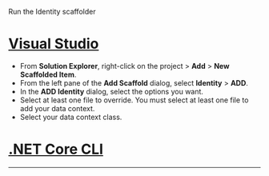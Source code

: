 Run the Identity scaffolder

# [Visual Studio](#tab/visual-studio) 

* From **Solution Explorer**, right-click on the project > **Add** > **New Scaffolded Item**.
* From the left pane of the **Add Scaffold** dialog, select **Identity** > **ADD**.
* In the **ADD Identity** dialog, select the options you want.
* Select at least one file to override. You must select at least one file to add your data context.
* Select your data context class.

# [.NET Core CLI](#tab/netcore-cli)

-------------